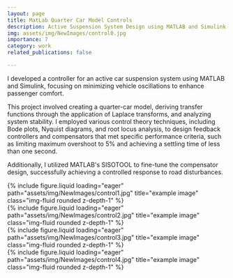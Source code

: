 ```yaml
---
layout: page
title: MatLab Quarter Car Model Controls
description: Active Suspension System Design using MATLAB and Simulink
img: assets/img/NewImages/control0.jpg
importance: 7
category: work
related_publications: false

---
```

I developed a controller for an active car suspension system using MATLAB and Simulink, focusing on minimizing vehicle oscillations to enhance passenger comfort. 

This project involved creating a quarter-car model, deriving transfer functions through the application of Laplace transforms, and analyzing system stability. I employed various control theory techniques, including Bode plots, Nyquist diagrams, and root locus analysis, to design feedback controllers and compensators that met specific performance criteria, such as limiting maximum overshoot to 5% and achieving a settling time of less than one second. 

Additionally, I utilized MATLAB's SISOTOOL to fine-tune the compensator design, successfully achieving a controlled response to road disturbances.

<div class="row">
    <div class="col-sm mt-3 mt-md-0">
        {% include figure.liquid loading="eager" path="assets/img/NewImages/control1.jpg" title="example image" class="img-fluid rounded z-depth-1" %}
    </div>
    <div class="col-sm mt-3 mt-md-0">
        {% include figure.liquid loading="eager" path="assets/img/NewImages/control2.jpg" title="example image" class="img-fluid rounded z-depth-1" %}
    </div>
    <div class="col-sm mt-3 mt-md-0">
        {% include figure.liquid loading="eager" path="assets/img/NewImages/control3.jpg" title="example image" class="img-fluid rounded z-depth-1" %}
    </div>
</div>
<div class="caption">
</div>
<div class="row">
    <div class="col-sm mt-3 mt-md-0">
        {% include figure.liquid loading="eager" path="assets/img/NewImages/control4.jpg" title="example image" class="img-fluid rounded z-depth-1" %}
    </div>
</div>
